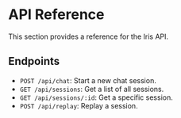 # API Reference

This section provides a reference for the Iris API.

## Endpoints

-   `POST /api/chat`: Start a new chat session.
-   `GET /api/sessions`: Get a list of all sessions.
-   `GET /api/sessions/:id`: Get a specific session.
-   `POST /api/replay`: Replay a session.
